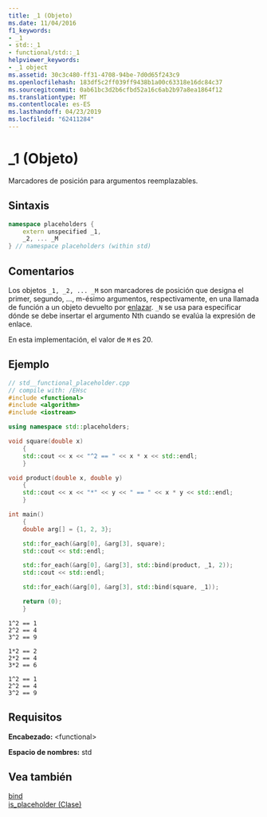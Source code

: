 ```yaml
---
title: _1 (Objeto)
ms.date: 11/04/2016
f1_keywords:
- _1
- std::_1
- functional/std::_1
helpviewer_keywords:
- _1 object
ms.assetid: 30c3c480-ff31-4708-94be-7d0d65f243c9
ms.openlocfilehash: 183df5c2ff039ff9438b1a00c63318e16dc84c37
ms.sourcegitcommit: 0ab61bc3d2b6cfbd52a16c6ab2b97a8ea1864f12
ms.translationtype: MT
ms.contentlocale: es-ES
ms.lasthandoff: 04/23/2019
ms.locfileid: "62411284"
---
```

# <a name="1-object"></a>_1 (Objeto)

Marcadores de posición para argumentos reemplazables.

## <a name="syntax"></a>Sintaxis

```cpp
namespace placeholders {
    extern unspecified _1,
    _2, ... _M
} // namespace placeholders (within std)
```

## <a name="remarks"></a>Comentarios

Los objetos `_1, _2, ... _M` son marcadores de posición que designa el primer, segundo, …, m-ésimo argumentos, respectivamente, en una llamada de función a un objeto devuelto por [enlazar](../standard-library/functional-functions.md#bind). `_N` se usa para especificar dónde se debe insertar el argumento Nth cuando se evalúa la expresión de enlace.

En esta implementación, el valor de `M` es 20.

## <a name="example"></a>Ejemplo

```cpp
// std__functional_placeholder.cpp
// compile with: /EHsc
#include <functional>
#include <algorithm>
#include <iostream>

using namespace std::placeholders;

void square(double x)
    {
    std::cout << x << "^2 == " << x * x << std::endl;
    }

void product(double x, double y)
    {
    std::cout << x << "*" << y << " == " << x * y << std::endl;
    }

int main()
    {
    double arg[] = {1, 2, 3};

    std::for_each(&arg[0], &arg[3], square);
    std::cout << std::endl;

    std::for_each(&arg[0], &arg[3], std::bind(product, _1, 2));
    std::cout << std::endl;

    std::for_each(&arg[0], &arg[3], std::bind(square, _1));

    return (0);
    }
```

```Output
1^2 == 1
2^2 == 4
3^2 == 9

1*2 == 2
2*2 == 4
3*2 == 6

1^2 == 1
2^2 == 4
3^2 == 9
```

## <a name="requirements"></a>Requisitos

**Encabezado:** \<functional>

**Espacio de nombres:** std

## <a name="see-also"></a>Vea también

[bind](../standard-library/functional-functions.md#bind)<br/>
[is_placeholder (Clase)](../standard-library/is-placeholder-class.md)<br/>
